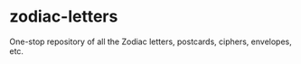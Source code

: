 # zodiac-letters
One-stop repository of all the Zodiac letters, postcards, ciphers, envelopes, etc.

